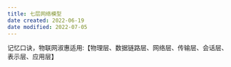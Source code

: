 ```yaml
---
title: 七层网络模型
date created: 2022-06-19
date modified: 2022-07-05
---
```

记忆口诀，物联网淑惠适用:【物理层、数据链路层、网络层、传输层、会话层、表示层、应用层】
